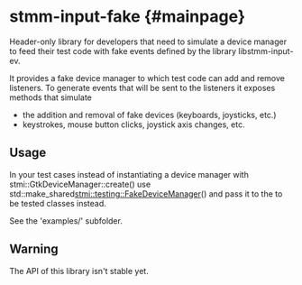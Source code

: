stmm-input-fake                                                    {#mainpage}
===============

Header-only library for developers that need to simulate a device manager
to feed their test code with fake events defined by the library
libstmm-input-ev.

It provides a fake device manager to which test code can add and remove 
listeners. To generate events that will be sent to the listeners it
exposes methods that simulate 
- the addition and removal of fake devices (keyboards, joysticks, etc.)
- keystrokes, mouse button clicks, joystick axis changes, etc.

Usage
-----

In your test cases instead of instantiating a device manager with 
stmi::GtkDeviceManager::create() use std::make_shared<stmi::testing::FakeDeviceManager>()
and pass it to the to be tested classes instead.

See the 'examples/' subfolder.

Warning
-------
The API of this library isn't stable yet.
